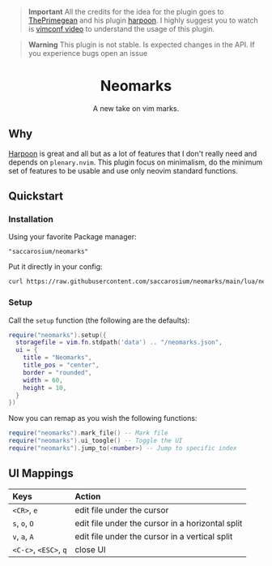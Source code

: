 > **Important**
> All the credits for the idea for the plugin goes to [ThePrimegean][1] and his
> plugin [harpoon][2]. I highly suggest you to watch is [vimconf video][3] to
> understand the usage of this plugin.

> **Warning**
> This plugin is not stable. Is expected changes in the API. If you experience bugs open an issue

<div align='center'>

# Neomarks

A new take on vim marks.

</div>

## Why

[Harpoon][2] is great and all but as a lot of features that I don't really need
and depends on `plenary.nvim`. This plugin focus on minimalism, do the minimum
set of features to be usable and use only neovim standard functions.

## Quickstart

### Installation

Using your favorite Package manager:

```
"saccarosium/neomarks"
```

Put it directly in your config:

```sh
curl https://raw.githubusercontent.com/saccarosium/neomarks/main/lua/neomarks.lua -o "${XDG_CONFIG_HOME:-$HOME/.config}"/nvim/lua/neomarks.lua
```

### Setup

Call the `setup` function (the following are the defaults):

```lua
require("neomarks").setup({
  storagefile = vim.fn.stdpath('data') .. "/neomarks.json",
  ui = {
    title = "Neomarks",
    title_pos = "center",
    border = "rounded",
    width = 60,
    height = 10,
  }
})
```

Now you can remap as you wish the following functions:

```lua
require("neomarks").mark_file() -- Mark file
require("neomarks").ui_toogle() -- Toggle the UI
require("neomarks").jump_to(<number>) -- Jump to specific index
```

## UI Mappings

| Keys | Action |
| :--- | :----- |
| `<CR>`, `e` | edit file under the cursor |
| `s`, `o`, `O` | edit file under the cursor in a horizontal split |
| `v`, `a`, `A` | edit file under the cursor in a vertical split |
| `<C-c>`, `<ESC>`, `q` | close UI |


[1]: https://github.com/ThePrimeagen
[2]: https://github.com/ThePrimeagen/harpoon
[3]: https://www.youtube.com/watch?v=Qnos8aApa9g
